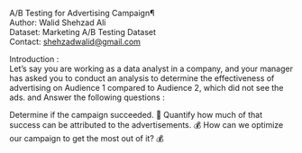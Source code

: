 A/B Testing for Advertising Campaign¶ \
Author: Walid Shehzad Ali \
Dataset: Marketing A/B Testing Dataset \
Contact: shehzadwalid@gmail.com

Introduction : \
Let’s say you are working as a data analyst in a company, and your manager has asked you to conduct an analysis to determine the effectiveness of advertising on Audience 1 compared to Audience 2, which did not see the ads. and Answer the following questions :

Determine if the campaign succeeded. 🤔
Quantify how much of that success can be attributed to the advertisements. 💰
How can we optimize our campaign to get the most out of it? 💰
